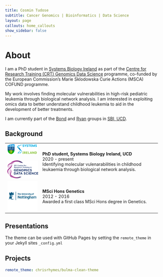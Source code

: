 ```yaml
---
title: Cosmin Tudose
subtitle: Cancer Genomics | Bioinformatics | Data Science
layout: page
callouts: home_callouts
show_sidebar: false
---
```


# About
I am a PhD student in [Systems Biology Ireland](https://www.ucd.ie/sbi/) as part of the [Centre for Research Training (CRT) Genomics Data Science](https://genomicsdatascience.ie/) programme, co-funded by the European Commission’s Marie Sklodowska Curie Actions (MSCA) COFUND programme. 

My work involves finding molecular vulnerabilities in high-risk pediatric leukemia through biological network analysis. I am interested in exploiting omics data to better understand childhood leukemia to aid in the development of better treatments. 

I am currently part of the [Bond](https://www.ucd.ie/sbi/team/groups/bondgroup/) and [Ryan](https://www.ucd.ie/sbi/team/groups/ryangroup/) groups in [SBI, UCD](https://www.ucd.ie/sbi/).


<!---[![Gem Version](https://badge.fury.io/rb/bulma-clean-theme.svg)](https://badge.fury.io/rb/bulma-clean-theme)
![Gem](https://img.shields.io/gem/dt/bulm[
](https://www.ucd.ie/sbi/team/groups/bondgroup/)a-clean-theme.svg)
![GitHub Repo stars](https://img.shields.io/github/stars/chrisrhymes/bulma-clean-theme?style=social)--->


<div class="row" id="background">
  <div class="col-lg-12 col-md-12 col-sm-12">
    <h2><i class="fa fa-graduation-cap"></i> Background</h2>
      <table class="table table-hover">
            <tbody>
            <tr>
              <td><img src="./logos/sbi.png" alt="SGC" width="200"><br><br>
              <img src="./logos/crt.png" alt="NDM" width="200"><br>
</td>
              <td><b>PhD student, Systems Biology Ireland, UCD </b> <br>2020 - present <br>Identifying molecular vulenarabilities in childhood leukaemia through biological network analysis.</td>
            <tr>
              <td><img src="./logos/uon.png" alt="pic" width="100"><br>
</td>
              <td><b>MSci Hons Genetics </b> <br>2012 - 2016 <br> Awarded a first class MSci Hons degree in Genetics. </td>
              </tr>
        </tbody>
    </table>
  </div>
</div>
    


## Presentations

The theme can be used with GitHub Pages by setting the `remote_theme` in your Jekyll sites `_config.yml`


## Projects
```yml
remote_theme: chrisrhymes/bulma-clean-theme
```

<!---## Documentation

For full instructions, please see the [Documentation](/bulma-clean-theme/docs/)

## Page Layouts

This demo site showcases the available page layout options. 

* Sidebar
* Menubar
* Tabs
* Footer
* Hero
* Contents
* Landing Page With Callouts
* Sponsors Page
* Image Gallery
* Recipe Page
* Blog
* Post--->

